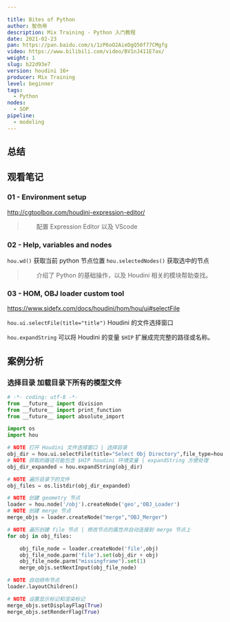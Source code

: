 ```yaml
---

title: Bites of Python
author: 智伤帝 
description: Mix Training - Python 入门教程
date: 2021-02-23
pan: https://pan.baidu.com/s/1zP6oO2AieDgQ50f77CMgfg
video: https://www.bilibili.com/video/BV1nJ411E7ax/
weight: 1
slug: b22d93e7
version: houdini 16+
producer: Mix Training
level: beginner
tags: 
  - Python
nodes:
  - SOP
pipeline:
  - modeling
---
```


## 总结

## 观看笔记

### 01 - Environment setup

http://cgtoolbox.com/houdini-expression-editor/

> &emsp;&emsp;配置 Expression Editor 以及 VScode

### 02 - Help, variables and nodes

`hou.wd()` 获取当前 python 节点位置
`hou.selectedNodes()` 获取选中的节点

> &emsp;&emsp;介绍了 Python 的基础操作，以及 Houdini 相关的模块帮助查找。

### 03 - HOM, OBJ loader custom tool

https://www.sidefx.com/docs/houdini/hom/hou/ui#selectFile

`hou.ui.selectFile(title="title")` Houdini 的文件选择窗口

`hou.expandString` 可以将 Houdini 的变量 `$HIP` 扩展成完完整的路径或名称。


## 案例分析

### 选择目录 加载目录下所有的模型文件

```Python
# -*- coding: utf-8 -*-
from __future__ import division
from __future__ import print_function
from __future__ import absolute_import

import os
import hou

# NOTE 打开 Houdini 文件选择窗口 | 选择目录
obj_dir = hou.ui.selectFile(title="Select Obj Directory",file_type=hou.fileType.Directory)
# NOTE 获取的路径可能包含 $HIP houdini 环境变量 | expandString 方便处理
obj_dir_expanded = hou.expandString(obj_dir)

# NOTE 遍历目录下的文件
obj_files = os.listdir(obj_dir_expanded)

# NOTE 创建 geometry 节点
loader = hou.node('/obj').createNode('geo','OBJ_Loader')
# NOTE 创建 merge 节点
merge_objs = loader.createNode("merge","OBJ_Merger")

# NOTE 遍历创建 file 节点 | 修改节点的属性并自动连接到 merge 节点上
for obj in obj_files:

    obj_file_node = loader.createNode('file',obj)
    obj_file_node.parm('file').set(obj_dir + obj)
    obj_file_node.parm("missingframe").set(1)
    merge_objs.setNextInput(obj_file_node)

# NOTE 自动排布节点
loader.layoutChildren()

# NOTE 设置显示标记和渲染标记
merge_objs.setDisplayFlag(True)
merge_objs.setRenderFlag(True)
```

